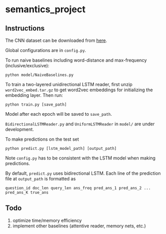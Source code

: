 # semantics_project

## Instructions

The CNN dataset can be downloaded from [here](http://cs.nyu.edu/~kcho/DMQA/).

Global configurations are in `config.py`.

To run naive baselines including word-distance and max-frequency (inclusive/exclusive):
```
python model/NaiveBaselines.py
```

To train a two-layered unidirectional LSTM reader,
first unzip `word2vec_embed.tar.gz` to get word2vec embeddings for initializing the embedding layer.
Then run:
```
python train.py [save_path]
```
Model after each epoch will be saved to `save_path`.

`BidirectionalLSTMReader.py` and `UniformLSTMReader` in `model/` are under development.

To make predictions on the test set
```
python predict.py [lstm_model_path] [output_path]
```
Note `config.py` has to be consistent with the LSTM model when making predictions.

By default, `predict.py` uses bidirectional LSTM. 
Each line of the prediction file at `output_path` is formatted as
```
question_id doc_len query_len ans_freq pred_ans_1 pred_ans_2 ... pred_ans_K true_ans
```

## Todo

1. optimize time/memory efficiency
2. implement other baselines (attentive reader, memory nets, etc.)
